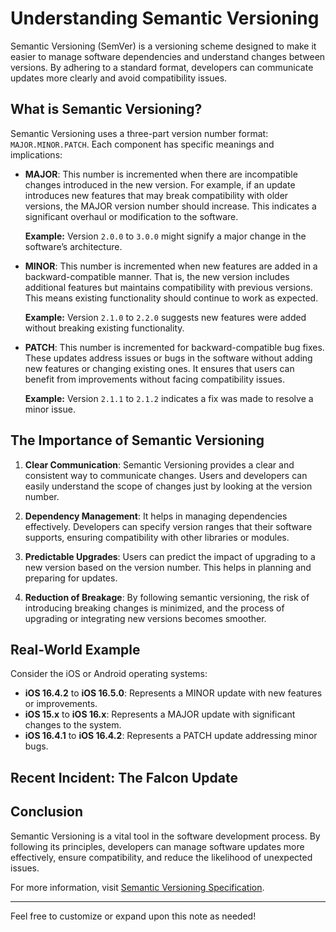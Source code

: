 # Understanding Semantic Versioning

Semantic Versioning (SemVer) is a versioning scheme designed to make it easier to manage software dependencies and understand changes between versions. By adhering to a standard format, developers can communicate updates more clearly and avoid compatibility issues.

## What is Semantic Versioning?

Semantic Versioning uses a three-part version number format: `MAJOR.MINOR.PATCH`. Each component has specific meanings and implications:

- **MAJOR**: This number is incremented when there are incompatible changes introduced in the new version. For example, if an update introduces new features that may break compatibility with older versions, the MAJOR version number should increase. This indicates a significant overhaul or modification to the software.

  **Example:** Version `2.0.0` to `3.0.0` might signify a major change in the software’s architecture.

- **MINOR**: This number is incremented when new features are added in a backward-compatible manner. That is, the new version includes additional features but maintains compatibility with previous versions. This means existing functionality should continue to work as expected.

  **Example:** Version `2.1.0` to `2.2.0` suggests new features were added without breaking existing functionality.

- **PATCH**: This number is incremented for backward-compatible bug fixes. These updates address issues or bugs in the software without adding new features or changing existing ones. It ensures that users can benefit from improvements without facing compatibility issues.

  **Example:** Version `2.1.1` to `2.1.2` indicates a fix was made to resolve a minor issue.

## The Importance of Semantic Versioning

1. **Clear Communication**: Semantic Versioning provides a clear and consistent way to communicate changes. Users and developers can easily understand the scope of changes just by looking at the version number.

2. **Dependency Management**: It helps in managing dependencies effectively. Developers can specify version ranges that their software supports, ensuring compatibility with other libraries or modules.

3. **Predictable Upgrades**: Users can predict the impact of upgrading to a new version based on the version number. This helps in planning and preparing for updates.

4. **Reduction of Breakage**: By following semantic versioning, the risk of introducing breaking changes is minimized, and the process of upgrading or integrating new versions becomes smoother.

## Real-World Example

Consider the iOS or Android operating systems:

- **iOS 16.4.2** to **iOS 16.5.0**: Represents a MINOR update with new features or improvements.
- **iOS 15.x** to **iOS 16.x**: Represents a MAJOR update with significant changes to the system.
- **iOS 16.4.1** to **iOS 16.4.2**: Represents a PATCH update addressing minor bugs.

## Recent Incident: The Falcon Update

## Conclusion

Semantic Versioning is a vital tool in the software development process. By following its principles, developers can manage software updates more effectively, ensure compatibility, and reduce the likelihood of unexpected issues.

For more information, visit [Semantic Versioning Specification](https://semver.org/).

---

Feel free to customize or expand upon this note as needed!
